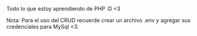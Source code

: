 Todo lo que estoy aprendiendo de PHP :D <3


Nota: Para el uso del CRUD recuerde crear un archivo .env y agregar sus credenciales para MySql <3.